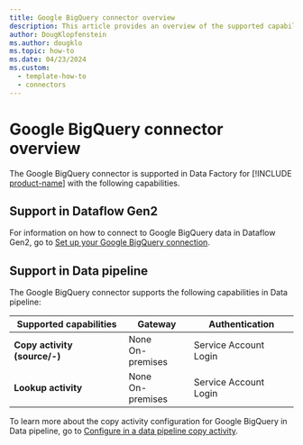 ```yaml
---
title: Google BigQuery connector overview
description: This article provides an overview of the supported capabilities of the Google BigQuery connector.
author: DougKlopfenstein
ms.author: dougklo
ms.topic: how-to
ms.date: 04/23/2024
ms.custom:
  - template-how-to
  - connectors
---
```


# Google BigQuery connector overview

The Google BigQuery connector is supported in Data Factory for [!INCLUDE [product-name](../includes/product-name.md)] with the following capabilities.


## Support in Dataflow Gen2

For information on how to connect to Google BigQuery data in Dataflow Gen2, go to [Set up your Google BigQuery connection](connector-google-bigquery.md).

## Support in Data pipeline

The Google BigQuery connector supports the following capabilities in Data pipeline:

| Supported capabilities | Gateway | Authentication |
| --- | --- | ---|
| **Copy activity (source/-)** | None<br>On-premises | Service Account Login |
| **Lookup activity** | None<br>On-premises | Service Account Login |

To learn more about the copy activity configuration for Google BigQuery in Data pipeline, go to [Configure in a data pipeline copy activity](connector-google-bigquery-copy-activity.md).

